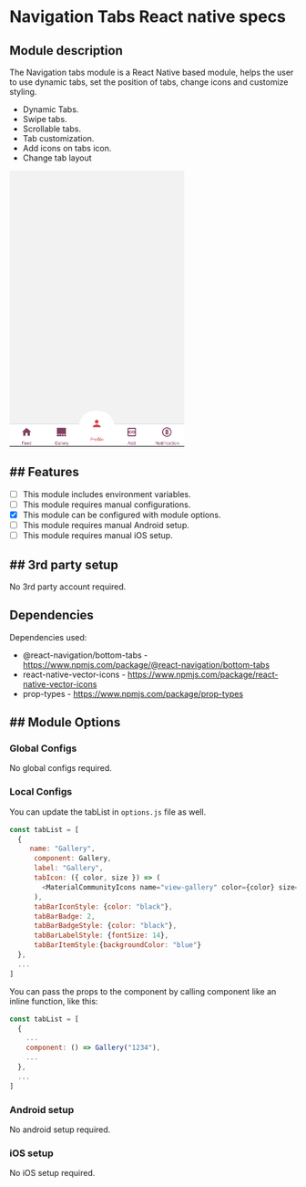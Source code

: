 # Navigation Tabs React native specs

## Module description

The Navigation tabs module is a React Native based module, helps the user to use dynamic tabs, set the position of tabs, change icons and customize styling.

- Dynamic Tabs.
- Swipe tabs.
- Scrollable tabs.
- Tab customization.
- Add icons on tabs icon.
- Change tab layout

![image](preview.png)

## ## Features

 - [ ] This module includes environment variables.
 - [ ] This module requires manual configurations.
 - [x] This module can be configured with module options.
 - [ ] This module requires manual Android setup.
 - [ ] This module requires manual iOS setup.

## ## 3rd party setup

No 3rd party account required.

## Dependencies

Dependencies used:
- @react-navigation/bottom-tabs - https://www.npmjs.com/package/@react-navigation/bottom-tabs
- react-native-vector-icons - https://www.npmjs.com/package/react-native-vector-icons
- prop-types - https://www.npmjs.com/package/prop-types

## ## Module Options

### Global Configs

No global configs required.

### Local Configs

You can update the tabList in `options.js` file as well.

```js
const tabList = [
  {
     name: "Gallery",
      component: Gallery,
      label: "Gallery",
      tabIcon: ({ color, size }) => (
        <MaterialCommunityIcons name="view-gallery" color={color} size={size} />
      ),
      tabBarIconStyle: {color: "black"},
      tabBarBadge: 2,
      tabBarBadgeStyle: {color: "black"},
      tabBarLabelStyle: {fontSize: 14},
      tabBarItemStyle:{backgroundColor: "blue"}
  },
  ...
]
```
You can pass the props to the component by calling component like an inline function, like this:
```js
const tabList = [
  {
    ...
    component: () => Gallery("1234"),
    ...
  },
  ...
]
```

### Android setup

No android setup required.


### iOS setup

No iOS setup required.
